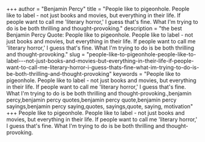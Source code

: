 +++
author = "Benjamin Percy"
title = "People like to pigeonhole. People like to label - not just books and movies, but everything in their life. If people want to call me 'literary horror,' I guess that's fine. What I'm trying to do is be both thrilling and thought-provoking."
description = "the best Benjamin Percy Quote: People like to pigeonhole. People like to label - not just books and movies, but everything in their life. If people want to call me 'literary horror,' I guess that's fine. What I'm trying to do is be both thrilling and thought-provoking."
slug = "people-like-to-pigeonhole-people-like-to-label---not-just-books-and-movies-but-everything-in-their-life-if-people-want-to-call-me-literary-horror-i-guess-thats-fine-what-im-trying-to-do-is-be-both-thrilling-and-thought-provoking"
keywords = "People like to pigeonhole. People like to label - not just books and movies, but everything in their life. If people want to call me 'literary horror,' I guess that's fine. What I'm trying to do is be both thrilling and thought-provoking.,benjamin percy,benjamin percy quotes,benjamin percy quote,benjamin percy sayings,benjamin percy saying,quotes, sayings,quote, saying, motivation"
+++
People like to pigeonhole. People like to label - not just books and movies, but everything in their life. If people want to call me 'literary horror,' I guess that's fine. What I'm trying to do is be both thrilling and thought-provoking.
